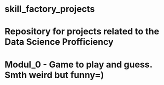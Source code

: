 # skill_factory_projects
# Repository for projects related to the Data Science Profficiency
# Modul_0 - Game to play and guess. Smth weird but funny=)
